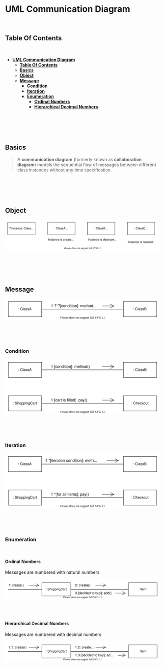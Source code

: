 # **UML Communication Diagram**
<br>

## **Table Of Contents**
<br>

- [**UML Communication Diagram**](#uml-communication-diagram)
  - [**Table Of Contents**](#table-of-contents)
  - [**Basics**](#basics)
  - [**Object**](#object)
  - [**Message**](#message)
    - [**Condition**](#condition)
    - [**Iteration**](#iteration)
    - [**Enumeration**](#enumeration)
      - [**Ordinal Numbers**](#ordinal-numbers)
      - [**Hierarchical Decimal Numbers**](#hierarchical-decimal-numbers)

<br>
<br>
<br>
<br>

## **Basics**

> A **communication diagram** (formerly known as **collaboration diagram**) models the sequential flow of messages between different class instances without any time specification.

<br>
<br>
<br>
<br>

## **Object**

![Object](./pictures/communicationDiagram/uml_communication_diagram_object.svg)

<br>
<br>
<br>
<br>

## **Message**

![Basic Message](./pictures/communicationDiagram/uml_communication_diagram_message.svg)

<br>
<br>
<br>

### **Condition**

![Conditional Message](./pictures/communicationDiagram/uml_communication_diagram_condition.svg)

<br>
<br>
<br>

### **Iteration**

![Iteration](./pictures/communicationDiagram/uml_communication_diagram_iteration.svg)

<br>
<br>
<br>

### **Enumeration**
<br>

#### **Ordinal Numbers**

Messages are numbered with natural numbers.

![Ordinal Numbers](./pictures/communicationDiagram/uml_communication_diagram_ordinal_numbers.svg)

<br>
<br>

#### **Hierarchical Decimal Numbers**

Messages are numbered with decimal numbers.

![Decimal Numbers](./pictures/communicationDiagram/uml_communication_diagram_decimal_numbers.svg)